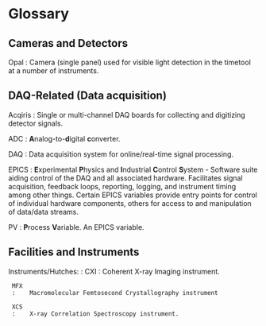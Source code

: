 # Glossary

## Cameras and Detectors
Opal
:    Camera (single panel) used for visible light detection in the timetool at a number of instruments.

## DAQ-Related (Data acquisition)
Acqiris
:   Single or multi-channel DAQ boards for collecting and digitizing detector signals.

ADC
: **A**nalog-to-**d**igital **c**onverter.

DAQ
:    Data acquisition system for online/real-time signal processing.

EPICS
:    **E**xperimental **P**hysics and **I**ndustrial **C**ontrol **S**ystem - Software suite aiding control of the DAQ and all associated hardware. Facilitates signal acquisition, feedback loops, reporting, logging, and instrument timing among other things. Certain EPICS variables provide entry points for control of individual hardware components, others for access to and manipulation of data/data streams.

PV
:    **P**rocess **V**ariable. An EPICS variable.

## Facilities and Instruments
Instruments/Hutches:
:    CXI
     :    Coherent X-ray Imaging instrument.
     
	 MFX
     :    Macromolecular Femtosecond Crystallography instrument
	 
	 XCS
	 :    X-ray Correlation Spectroscopy instrument.
